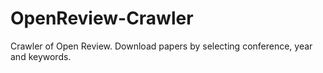 # OpenReview-Crawler
Crawler of Open Review. Download papers by selecting conference, year and keywords.

